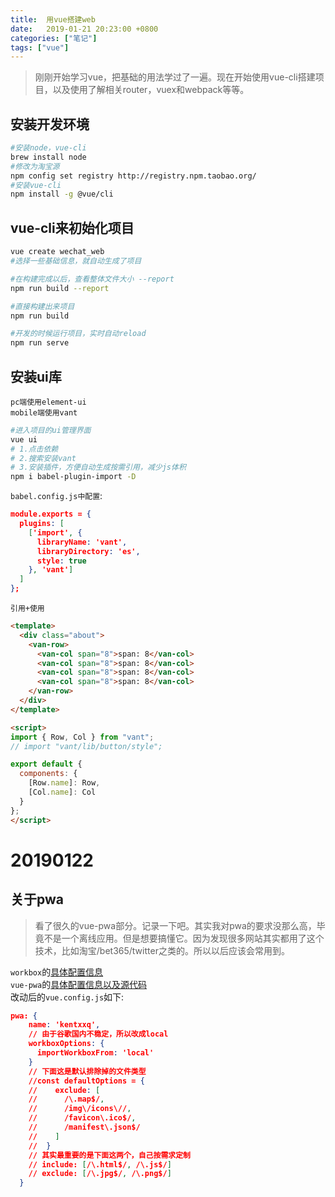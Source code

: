 ```yaml
---
title:  用vue搭建web
date:   2019-01-21 20:23:00 +0800
categories: ["笔记"]
tags: ["vue"]
---
```



> 刚刚开始学习vue，把基础的用法学过了一遍。现在开始使用vue-cli搭建项目，以及使用了解相关router，vuex和webpack等等。

安装开发环境
---
```bash
#安装node，vue-cli
brew install node 
#修改为淘宝源
npm config set registry http://registry.npm.taobao.org/
#安装vue-cli
npm install -g @vue/cli
```

vue-cli来初始化项目
---

```bash
vue create wechat_web
#选择一些基础信息，就自动生成了项目

#在构建完成以后，查看整体文件大小 --report
npm run build --report

#直接构建出来项目
npm run build

#开发的时候运行项目，实时自动reload
npm run serve
```

安装ui库
---
`pc端使用element-ui`     
`mobile端使用vant`      
```bash
#进入项目的ui管理界面
vue ui
# 1.点击依赖
# 2.搜索安装vant
# 3.安装插件，方便自动生成按需引用，减少js体积
npm i babel-plugin-import -D
```
`babel.config.js中配置`:
```json
module.exports = {
  plugins: [
    ['import', {
      libraryName: 'vant',
      libraryDirectory: 'es',
      style: true
    }, 'vant']
  ]
};
```
`引用+使用`
```html
<template>
  <div class="about">
    <van-row>
      <van-col span="8">span: 8</van-col>
      <van-col span="8">span: 8</van-col>
      <van-col span="8">span: 8</van-col>
      <van-col span="8">span: 8</van-col>
    </van-row>
  </div>
</template>

<script>
import { Row, Col } from "vant";
// import "vant/lib/button/style";

export default {
  components: {
    [Row.name]: Row,
    [Col.name]: Col
  }
};
</script>
```

20190122
===

关于pwa
---
> 看了很久的vue-pwa部分。记录一下吧。其实我对pwa的要求没那么高，毕竟不是一个离线应用。但是想要搞懂它。因为发现很多网站其实都用了这个技术，比如淘宝/bet365/twitter之类的。所以以后应该会常用到。

`workbox`的[具体配置信息](https://developers.google.com/web/tools/workbox/modules/workbox-webpack-plugin)    
`vue-pwa`的[具体配置信息以及源代码](https://github.com/vuejs/vue-cli/blob/dev/packages/%40vue/cli-plugin-pwa/README.md)      
改动后的`vue.config.js`如下:
```json
pwa: {
    name: 'kentxxq',
    // 由于谷歌国内不稳定，所以改成local
    workboxOptions: {
      importWorkboxFrom: 'local'
    }
    // 下面这是默认排除掉的文件类型
    //const defaultOptions = {
    //    exclude: [
    //      /\.map$/,
    //      /img\/icons\//,
    //      /favicon\.ico$/,
    //      /manifest\.json$/
    //    ]
    //  }
    // 其实最重要的是下面这两个，自己按需求定制
    // include: [/\.html$/, /\.js$/]
    // exclude: [/\.jpg$/, /\.png$/]
  }
```